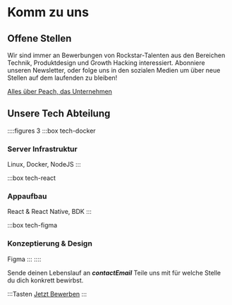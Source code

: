 # Komm zu uns

## Offene Stellen
<!--
::::figures 3
:::box tech-peach
### Backend Entwickler
:::

:::box tech-peach
### Frontend Entwickler
:::

:::box tech-peach
### Produktdesigner
:::

:::box tech-peach
### Regional Growth Hacker

Marketing Manager
:::

:::box tech-peach
### Local market growth hacker

Vereinigtes Königreich, Deutschland. Spanien und Italien
:::

:::box tech-peach
### Content Ersteller

Instagram / Tik Tok
:::

:::box tech-peach
### Produkt Manager
:::
::::

Andere interssante Skills? Lass es uns wissen!
-->

Wir sind immer an Bewerbungen von Rockstar-Talenten aus den Bereichen Technik, Produktdesign und Growth Hacking interessiert. Abonniere unseren Newsletter, oder folge uns in den sozialen Medien um über neue Stellen auf dem laufenden zu bleiben!

[Alles über Peach, das Unternehmen](/blog/all-about-peach-the-company/)

## Unsere Tech Abteilung

::::figures 3
:::box tech-docker
### Server Infrastruktur
Linux, Docker, NodeJS
:::

:::box tech-react
### Appaufbau
React & React Native, BDK
:::

:::box tech-figma
### Konzeptierung & Design
Figma
:::
::::

Sende deinen Lebenslauf an **$contactEmail$** Teile uns mit für welche Stelle du dich konkrett bewirbst.

:::Tasten
[Jetzt Bewerben](mailto:$contactEmail$)
:::
